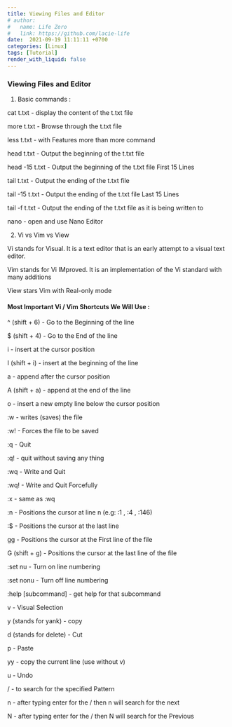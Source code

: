 ```yaml
---
title: Viewing Files and Editor
# author:
#   name: Life Zero
#   link: https://github.com/lacie-life
date:  2021-09-19 11:11:11 +0700
categories: [Linux]
tags: [Tutorial]
render_with_liquid: false
---
```


### Viewing Files and Editor

1. Basic commands :

cat t.txt - display the content of the t.txt file

more t.txt - Browse through the t.txt file

less t.txt - with Features more than more command

head t.txt - Output the beginning of the t.txt file

head -15 t.txt - Output the beginning of the t.txt file First 15 Lines

tail t.txt - Output the ending of the t.txt file

tail -15 t.txt - Output the ending of the t.txt file Last 15 Lines

tail -f t.txt - Output the ending of the t.txt file as it is being written to

nano - open and use Nano Editor

2. Vi vs Vim vs View

Vi stands for Visual. It is a text editor that is an early attempt to a visual text editor.

Vim stands for Vi IMproved. It is an implementation of the Vi standard with many additions

View stars Vim with Real-only mode

#### Most Important Vi / Vim Shortcuts We Will Use :

^ (shift + 6) - Go to the Beginning of the line

$ (shift + 4) - Go to the End of the line

i - insert at the cursor position

I (shift + i) - insert at the beginning of the line

a - append after the cursor position

A (shift + a) - append at the end of the line

o - insert a new empty line below the cursor position

:w - writes (saves) the file

:w! - Forces the file to be saved

:q - Quit

:q! - quit without saving any thing

:wq - Write and Quit

:wq! - Write and Quit Forcefully

:x - same as :wq

:n - Positions the cursor at line n (e.g: :1 , :4 , :146)

:$ - Positions the cursor at the last line

gg - Positions the cursor at the First line of the file

G (shift + g) - Positions the cursor at the last line of the file

:set nu - Turn on line numbering

:set nonu - Turn off line numbering

:help [subcommand] - get help for that subcommand

v - Visual Selection

y (stands for yank) - copy

d (stands for delete) - Cut

p - Paste

yy - copy the current line (use without v)

u - Undo

/<Pattern> - to search for the specified Pattern

n - after typing enter for the /<Pattern> then n will search for the next

N - after typing enter for the /<Pattern> then N will search for the Previous
